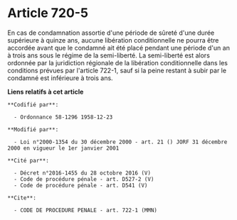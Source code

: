 # Article 720-5

En cas de condamnation assortie d'une période de sûreté d'une durée supérieure à quinze ans, aucune libération conditionnelle
ne pourra être accordée avant que le condamné ait été placé pendant une période d'un an à trois ans sous le régime de la
semi-liberté. La semi-liberté est alors ordonnée par la juridiction régionale de la libération conditionnelle dans les
conditions prévues par l'article 722-1, sauf si la peine restant à subir par le condamné est inférieure à trois ans.

**Liens relatifs à cet article**

	**Codifié par**:

	  - Ordonnance 58-1296 1958-12-23

	**Modifié par**:

	  - Loi n°2000-1354 du 30 décembre 2000 - art. 21 () JORF 31 décembre 2000 en vigueur le 1er janvier 2001

	**Cité par**:

	  - Décret n°2016-1455 du 28 octobre 2016 (V)
	  - Code de procédure pénale - art. D527-2 (V)
	  - Code de procédure pénale - art. D541 (V)

	**Cite**:

	  - CODE DE PROCEDURE PENALE - art. 722-1 (MMN)
